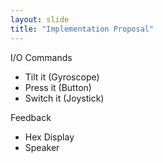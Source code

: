 ```yaml
---
layout: slide
title: "Implementation Proposal"
---
```

I/O
Commands
* Tilt it (Gyroscope)
* Press it (Button)
* Switch it (Joystick)

Feedback
* Hex Display  
* Speaker  
